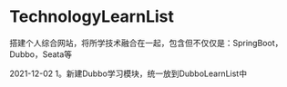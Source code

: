 # TechnologyLearnList


搭建个人综合网站，将所学技术融合在一起，包含但不仅仅是：SpringBoot，Dubbo，Seata等


2021-12-02
1。新建Dubbo学习模块，统一放到DubboLearnList中